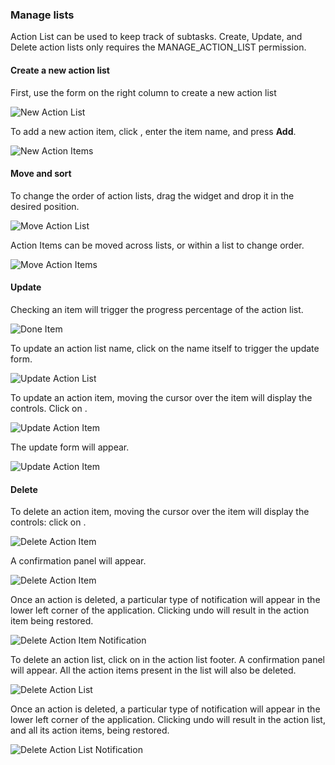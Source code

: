 ### Manage lists

Action List can be used to keep track of subtasks. Create, Update, and Delete action lists only requires the MANAGE_ACTION_LIST permission.
#### Create a new action list

First, use the form on the right column to create a new action list

<img class="pure-img" src="{{relativeRootPath}}/images/en/c04_card_list-new.png" alt="New Action List">

To add a new action item, click <i class="fa fa-plus"></i>, enter the item name, and press **Add**.

<img class="pure-img" src="{{relativeRootPath}}/images/en/c04_card_list-items-new.png" alt="New Action Items">

#### Move and sort

To change the order of action lists, drag the widget and drop it in the desired position.

<img class="pure-img" src="{{relativeRootPath}}/images/en/c04_card_list-move.png" alt="Move Action List">

Action Items can be moved across lists, or within a list to change order.

<img class="pure-img" src="{{relativeRootPath}}/images/en/c04_card_list-item-move.png" alt="Move Action Items">

#### Update

Checking an item will trigger the progress percentage of the action list.

<img class="pure-img" src="{{relativeRootPath}}/images/en/c04_card_list-progress.png" alt="Done Item">

To update an action list name, click on the name itself to trigger the update form.

<img class="pure-img" src="{{relativeRootPath}}/images/en/c04_card_list-update.png" alt="Update Action List">

To update an action item, moving the cursor over the item will display the controls. Click on <i class="fa fa-pencil"></i>.

<img class="pure-img" src="{{relativeRootPath}}/images/en/c04_card_list-item-update.png" alt="Update Action Item">

The update form will appear.

<img class="pure-img" src="{{relativeRootPath}}/images/en/c04_card_list-item-update2.png" alt="Update Action Item">

#### Delete

To delete an action item, moving the cursor over the item will display the controls: click on <i class="fa fa-trash-o"></i>.

<img class="pure-img" src="{{relativeRootPath}}/images/en/c04_card_list-item-delete.png" alt="Delete Action Item">

A confirmation panel will appear.

<img class="pure-img" src="{{relativeRootPath}}/images/en/c04_card_list-item-delete2.png" alt="Delete Action Item">

Once an action is deleted, a particular type of notification will appear in the lower left corner of the application. Clicking undo will result in the action item being restored.

<img class="pure-img" src="{{relativeRootPath}}/images/en/c04_card_list-item-deleted-notification.png" alt="Delete Action Item Notification">

To delete an action list, click on <i class="fa fa-trash-o"></i> in the action list footer. A confirmation panel will appear. All the action items present in the list will also be deleted.

<img class="pure-img" src="{{relativeRootPath}}/images/en/c04_card_list-delete.png" alt="Delete Action List">

Once an action is deleted, a particular type of notification will appear in the lower left corner of the application. Clicking undo will result in the action list, and all its action items, being restored.

<img class="pure-img" src="{{relativeRootPath}}/images/en/c04_card_list-deleted-notification.png" alt="Delete Action List Notification">